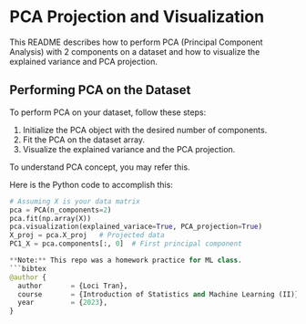 # PCA Projection and Visualization

This README describes how to perform PCA (Principal Component Analysis) with 2 components on a dataset and how to visualize the explained variance and PCA projection.

## Performing PCA on the Dataset

To perform PCA on your dataset, follow these steps:

1. Initialize the PCA object with the desired number of components.
2. Fit the PCA on the dataset array.
3. Visualize the explained variance and the PCA projection.

To understand PCA concept, you may refer this.

Here is the Python code to accomplish this:
```python
# Assuming X is your data matrix
pca = PCA(n_components=2)
pca.fit(np.array(X))
pca.visualization(explained_variace=True, PCA_projection=True)
X_proj = pca.X_proj   # Projected data
PC1_X = pca.components[:, 0]  # First principal component

**Note:** This repo was a homework practice for ML class.
```bibtex
@author {
  author       = {Loci Tran},
  course       = {Introduction of Statistics and Machine Learning (II)},
  year         = {2023},
}
```


